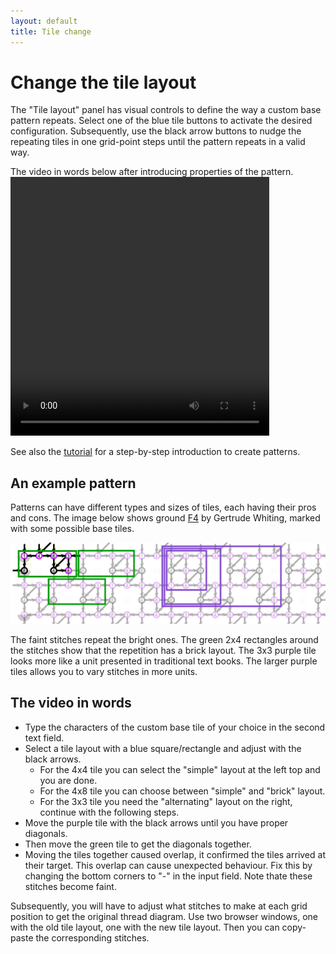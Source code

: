 ```yaml
---
layout: default
title: Tile change
---
```

Change the tile layout
======================

The "Tile layout" panel has visual controls to 
define the way a custom base pattern repeats.
Select one of the blue tile buttons to activate the desired configuration.
Subsequently, use the black arrow buttons to nudge the repeating tiles in one grid-point steps 
until the pattern repeats in a valid way.

The video in words below after introducing properties of the pattern.  
<video width="414" height="414" controls>
    <source src="images/brick-to-overlap-animation.mp4" type="video/mp4">
    Your browser does not support an inline <a href="images/brick-to-overlap-animation.mp4">video</a>.
</video>

See also the [tutorial](Advanced) for a step-by-step introduction to create patterns.

An example pattern
------------------

Patterns can have different types and sizes of tiles, each having their pros and cons.
The image below shows ground [F4](https://d-bl.github.io/GroundForge/tiles?whiting=F4_P180&patchWidth=9&patchHeight=9&d1=ctc&c1=ctc&b1=ctc&a1=ctc&d2=ctc&c2=ctcllctc&a2=ctcrrctc&tile=1483,8-48&footsideStitch=ctctt&tileStitch=ctc&headsideStitch=ctctt&shiftColsSW=-2&shiftRowsSW=2&shiftColsSE=2&shiftRowsSE=2)
by Gertrude Whiting, marked with some possible base tiles. 

![](images/brick-to-overlap-prepare.png)

The faint stitches repeat the bright ones. The green 2x4 rectangles around the stitches show that the repetition has a brick layout.
The 3x3 purple tile looks more like a unit presented in traditional text books.
The larger purple tiles allows you to vary stitches in more units. 

The video in words
------------------

* Type the characters of the custom base tile of your choice in the second text field.
* Select a tile layout with a blue square/rectangle and adjust with the black arrows.
  * For the 4x4 tile you can select the "simple" layout at the left top and you are done.
  * For the 4x8 tile you can choose between "simple" and "brick" layout.
  * For the 3x3 tile you need the "alternating" layout on the right, continue with the following steps.
* Move the purple tile with the black arrows until you have proper diagonals.
* Then move the green tile to get the diagonals together.
* Moving the tiles together caused overlap, it confirmed the tiles arrived at their target.
  This overlap can cause unexpected behaviour. 
  Fix this by changing the bottom corners to "-" in the input field.
  Note thate these stitches become faint.

Subsequently, you will have to adjust what stitches to make at each grid position to get the original thread diagram.
Use two browser windows, one with the old tile layout, one with the new tile layout.
Then you can copy-paste the corresponding stitches.

